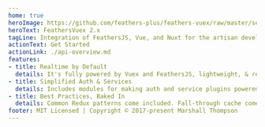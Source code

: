 ```yaml
---
home: true
heroImage: https://github.com/feathers-plus/feathers-vuex/raw/master/service-logo.png
heroText: FeathersVuex 2.x
tagLine: Integration of FeathersJS, Vue, and Nuxt for the artisan developer
actionText: Get Started
actionLink: ./api-overview.md
features:
- title: Realtime by Default
  details: It's fully powered by Vuex and FeathersJS, lightweight, & realtime out of the box.
- title: Simplified Auth & Services
  details: Includes modules for making auth and service plugins powered by Vuex. All plugins can be easily customized to fit your app.  Fully flexible.
- title: Best Practices, Baked In
  details: Common Redux patterns come included. Fall-through cache comes standard. Query the vuex store like a database.
footer: MIT Licensed | Copyright © 2017-present Marshall Thompson
---
```

